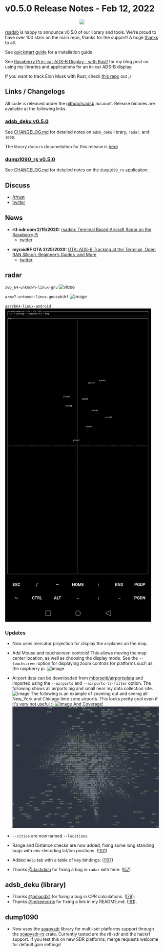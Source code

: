 # v0.5.0 Release Notes - Feb 12, 2022
<p align="center">
  <img src="https://raw.githubusercontent.com/rsadsb/adsb_deku/master/media/logo.png")
</p>

[rsadsb](https://github.com/rsadsb) is happy to announce v0.5.0 of our library and tools.
We're proud to have over 100 stars on the main repo, thanks for the support!
A huge [thanks](thanks.md) to all.

See [quickstart guide](quickstart.md) for a installation guide.

See [Raspberry Pi in-car ADS-B Display - with Rust!](rasp-pi-display.md) for my blog post on using my libraries and applications for an in-car ADS-B display.

If you want to track Elon Musk with Rust, check [this repo](https://github.com/rsadsb/elons-jets-rs) out ;)

## Links / Changelogs

All code is released under the [github/rsadsb](https://github.com/rsadsb) account.
Release binaries are available at the following links.

### [adsb_deku v0.5.0](https://github.com/rsadsb/adsb_deku/releases/tag/v0.5.0)

See [CHANGELOG.md](https://github.com/rsadsb/adsb_deku/blob/v0.5.0/CHANGELOG.md) for detailed notes on `adsb_deku` library, `radar`, and `1090`. 

The library docs.rs documetation for this release is [here](https://docs.rs/adsb_deku/0.5.0/adsb_deku/)

### [dump1090_rs v0.5.0](https://github.com/rsadsb/dump1090_rs/releases/tag/v0.5.0)

See [CHANGELOG.md](https://github.com/rsadsb/dump1090_rs/blob/v0.5.0/CHANGELOG.md) for detailed notes on the `dump1090_rs` application. 

## Discuss
- [/r/rust](https://www.reddit.com/r/rust/comments/sr4ara/raspberry_pi_incar_adsb_display_with_rust/)
- [twitter](https://twitter.com/wcampbell42/status/1492607956294250505)

## News
* **rtl-sdr.com 2/15/2020:** [rsadsb: Terminal Based Aircraft Radar on the Raspberry Pi](https://www.rtl-sdr.com/rsadsb-terminal-based-aircraft-radar-on-the-raspberry-pi)
    - [twitter](https://twitter.com/rtlsdrblog/status/1493415462780104706)
- **myraidRF OTA 2/25/2020:** [OTA: ADS-B Tracking at the Terminal, Open RAN Silicon, Beginner’s Guides, and More](https://myriadrf.org/news/ota-ads-b-tracking-at-the-terminal-open-ran-silicon-beginners-guides-and-more/)
    - [twitter](https://twitter.com/MyriadRF/status/1497257351128231950)

## radar
`x86_64-unknown-linux-gnu`
![video](media/radar_main_v0.5.0.gif)

`armv7-unknown-linux-gnueabihf`
![image](https://raw.githubusercontent.com/rsadsb/adsb_deku/master/media/peek_2022_02_06_02_640_640.gif)

`aarch64-linux-android`
![image](media/Screenshot_20220212-133517.jpg)

### Updates

- Now uses mercator projection for display the airplanes on the map.

- Add Mouse and touchscreen controls! This allows moving the map center location, as well as choosing the display mode.
See the `--touchscreen` option for displaying zoom controls for platforms such as the raspberry pi.
![image](https://user-images.githubusercontent.com/15236002/151737937-96d8fdc9-85e8-4b0c-b1e1-5499162bcad7.png)

- Airport data can be downloaded from [mborsetti/airportsdata](https://github.com/mborsetti/airportsdata)
and imported using the `--airports` and `--airports-tz-filter` option.
The following shows all airports big and small near my data collection site.
![image](https://user-images.githubusercontent.com/15236002/151717559-c1692dc8-4ce7-42c6-bbe7-0bf9a24338ab.png)
The following is an example of zooming out and seeing all New_York and Chicago time zone airports.
This looks pretty cool even if it's very not useful :)
![image](https://user-images.githubusercontent.com/15236002/151717578-f3ef5024-fd0b-4b1e-9d06-f40cc2f5df25.png)
And Coverage!
![image](media/2022-02-01-224808_987x815_scrot.png)

- `--cities` are now named `--locations`

- Range and Distance checks are now added, fixing some long standing bugs with mis-decoding lat/lon positions.
([!101](https://github.com/rsadsb/adsb_deku/pull/101))

- Added `Help` tab with a table of key bindings: ([!107](https://github.com/rsadsb/adsb_deku/pull/107))

- Thanks [@Jachdich](https://github.com/Jachdich) for fixing a bug in `radar` with time: ([!57](https://github.com/rsadsb/adsb_deku/pull/57))

## adsb_deku (library)

- Thanks [@amacd31](https://github.com/amacd31) for fixing a bug in CPR calculations.
([!78](https://github.com/rsadsb/adsb_deku/pull/78)).
- Thanks [@mikemorris](https://github.com/mikemorris) for fixing a link in my README.md.
([!61](https://github.com/rsadsb/adsb_deku/pull/61)).


## dump1090

- Now uses the [soapysdr](https://github.com/pothosware/SoapySDR) library for multi-sdr platforms
support through the [soapysdr-rs](https://github.com/kevinmehall/rust-soapysdr) crate.
Currently tested are the rtl-sdr and the hackrf support.
If you test this on new SDR platforms, merge requests welcome for default gain settings!
